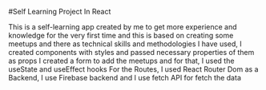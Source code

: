 #Self Learning Project In React

This is a self-learning app created by me to get more experience and knowledge for the very first time and this is based on creating some meetups and there as technical skills and methodologies I have used,
  I created components with styles and passed necessary properties of them as props 
  I created a form to add the meetups and for that, I used the useState and useEffect hooks
  For the Routes, I used React Router Dom 
  as a Backend, I use Firebase backend and I use fetch API for fetch the data 
